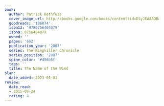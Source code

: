 ```yaml
---
book:
  author: Patrick Rothfuss
  cover_image_url: http://books.google.com/books/content?id=DSyJEAAAQBAJ&printsec=frontcover&img=1&zoom=1&edge=curl&source=gbs_api
  goodreads: '186074'
  isbn13: '9780756404079'
  isbn9: 075640407X
  owned: ''
  pages: '662'
  publication_year: '2007'
  series: The Kingkiller Chronicle
  series_position: '2007'
  spine_color: '#456b6f'
  tags: ''
  title: The Name of the Wind
plan:
  date_added: 2023-01-01
review:
  date_read:
  - 2015-09-24
  rating: 4
---
```

